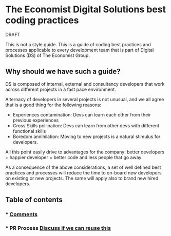 # The Economist Digital Solutions best coding practices

DRAFT

This is not a style guide. 
This is a guide of coding best practices and processes applicable to every development team that is part of Digital Solutions (DS) of The Economist Group.


## Why should we have such a guide?

DS is composed of internal, external and consultancy developers that work across different projects in a fast pace environment.

Alternacy of developers in several projects is not unusual, and we all agree that is a good thing for the following reasons:

- Experiences contamination: Devs can learn each other from their previous experiences
- Cross Skills pollination: Devs can learn from other devs with different functional skills
- Boredom annihilation: Moving to new projects is a natural stimulus for developers. 

All this point easily drive to advantages for the company: better developers + happier developer = better code and less people that go away

As a consequence of the above considerations, a set of well defined best practices and processes will reduce the time to on-board new developers on existing or new projects. The same will apply also to brand new hired developers.

## Table of contents

### * [Comments](CODE_REVIEW.md)
### * PR Process [Discuss if we can reuse this ](https://github.com/EconomistDigitalSolutions/fe-blogs/blob/master/docs/CODE_REVIEW.md)


